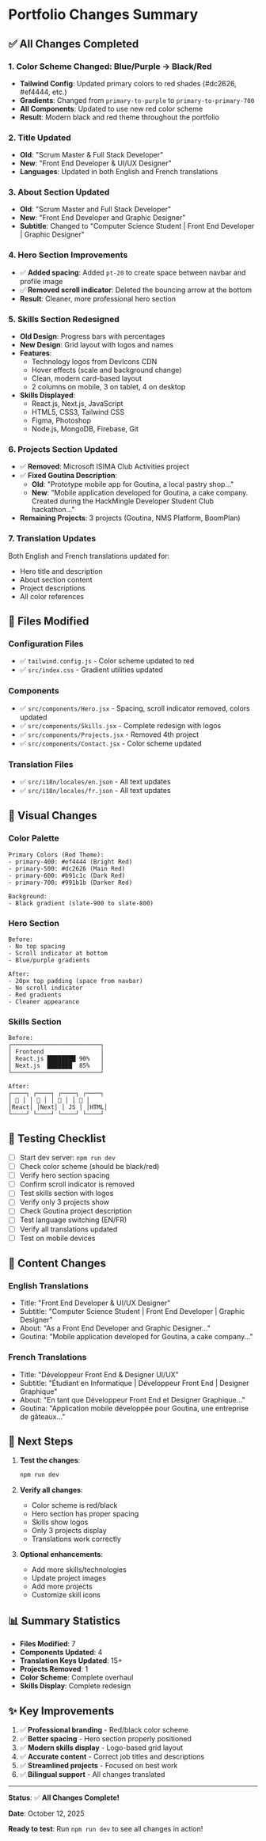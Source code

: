 # Portfolio Changes Summary

## ✅ All Changes Completed

### 1. **Color Scheme Changed: Blue/Purple → Black/Red**
- **Tailwind Config**: Updated primary colors to red shades (#dc2626, #ef4444, etc.)
- **Gradients**: Changed from `primary-to-purple` to `primary-to-primary-700`
- **All Components**: Updated to use new red color scheme
- **Result**: Modern black and red theme throughout the portfolio

### 2. **Title Updated**
- **Old**: "Scrum Master & Full Stack Developer"
- **New**: "Front End Developer & UI/UX Designer"
- **Languages**: Updated in both English and French translations

### 3. **About Section Updated**
- **Old**: "Scrum Master and Full Stack Developer"
- **New**: "Front End Developer and Graphic Designer"
- **Subtitle**: Changed to "Computer Science Student | Front End Developer | Graphic Designer"

### 4. **Hero Section Improvements**
- ✅ **Added spacing**: Added `pt-20` to create space between navbar and profile image
- ✅ **Removed scroll indicator**: Deleted the bouncing arrow at the bottom
- **Result**: Cleaner, more professional hero section

### 5. **Skills Section Redesigned**
- **Old Design**: Progress bars with percentages
- **New Design**: Grid layout with logos and names
- **Features**:
  - Technology logos from DevIcons CDN
  - Hover effects (scale and background change)
  - Clean, modern card-based layout
  - 2 columns on mobile, 3 on tablet, 4 on desktop
- **Skills Displayed**:
  - React.js, Next.js, JavaScript
  - HTML5, CSS3, Tailwind CSS
  - Figma, Photoshop
  - Node.js, MongoDB, Firebase, Git

### 6. **Projects Section Updated**
- ✅ **Removed**: Microsoft ISIMA Club Activities project
- ✅ **Fixed Goutina Description**:
  - **Old**: "Prototype mobile app for Goutina, a local pastry shop..."
  - **New**: "Mobile application developed for Goutina, a cake company. Created during the HackMingle Developer Student Club hackathon..."
- **Remaining Projects**: 3 projects (Goutina, NMS Platform, BoomPlan)

### 7. **Translation Updates**
Both English and French translations updated for:
- Hero title and description
- About section content
- Project descriptions
- All color references

## 📁 Files Modified

### Configuration Files
- ✅ `tailwind.config.js` - Color scheme updated to red
- ✅ `src/index.css` - Gradient utilities updated

### Components
- ✅ `src/components/Hero.jsx` - Spacing, scroll indicator removed, colors updated
- ✅ `src/components/Skills.jsx` - Complete redesign with logos
- ✅ `src/components/Projects.jsx` - Removed 4th project
- ✅ `src/components/Contact.jsx` - Color scheme updated

### Translation Files
- ✅ `src/i18n/locales/en.json` - All text updates
- ✅ `src/i18n/locales/fr.json` - All text updates

## 🎨 Visual Changes

### Color Palette
```
Primary Colors (Red Theme):
- primary-400: #ef4444 (Bright Red)
- primary-500: #dc2626 (Main Red)
- primary-600: #b91c1c (Dark Red)
- primary-700: #991b1b (Darker Red)

Background:
- Black gradient (slate-900 to slate-800)
```

### Hero Section
```
Before:
- No top spacing
- Scroll indicator at bottom
- Blue/purple gradients

After:
- 20px top padding (space from navbar)
- No scroll indicator
- Red gradients
- Cleaner appearance
```

### Skills Section
```
Before:
┌─────────────────────────┐
│ Frontend                │
│ React.js ████████ 90%   │
│ Next.js  ███████  85%   │
└─────────────────────────┘

After:
┌────┐ ┌────┐ ┌────┐ ┌────┐
│ 🔷 │ │ 🔷 │ │ 🔷 │ │ 🔷 │
│React│ │Next│ │ JS │ │HTML│
└────┘ └────┘ └────┘ └────┘
```

## 🧪 Testing Checklist

- [ ] Start dev server: `npm run dev`
- [ ] Check color scheme (should be black/red)
- [ ] Verify hero section spacing
- [ ] Confirm scroll indicator is removed
- [ ] Test skills section with logos
- [ ] Verify only 3 projects show
- [ ] Check Goutina project description
- [ ] Test language switching (EN/FR)
- [ ] Verify all translations updated
- [ ] Test on mobile devices

## 📝 Content Changes

### English Translations
- Title: "Front End Developer & UI/UX Designer"
- Subtitle: "Computer Science Student | Front End Developer | Graphic Designer"
- About: "As a Front End Developer and Graphic Designer..."
- Goutina: "Mobile application developed for Goutina, a cake company..."

### French Translations
- Title: "Développeur Front End & Designer UI/UX"
- Subtitle: "Étudiant en Informatique | Développeur Front End | Designer Graphique"
- About: "En tant que Développeur Front End et Designer Graphique..."
- Goutina: "Application mobile développée pour Goutina, une entreprise de gâteaux..."

## 🚀 Next Steps

1. **Test the changes**:
   ```bash
   npm run dev
   ```

2. **Verify all changes**:
   - Color scheme is red/black
   - Hero section has proper spacing
   - Skills show logos
   - Only 3 projects display
   - Translations work correctly

3. **Optional enhancements**:
   - Add more skills/technologies
   - Update project images
   - Add more projects
   - Customize skill icons

## 📊 Summary Statistics

- **Files Modified**: 7
- **Components Updated**: 4
- **Translation Keys Updated**: 15+
- **Projects Removed**: 1
- **Color Scheme**: Complete overhaul
- **Skills Display**: Complete redesign

## ✨ Key Improvements

1. ✅ **Professional branding** - Red/black color scheme
2. ✅ **Better spacing** - Hero section properly positioned
3. ✅ **Modern skills display** - Logo-based grid layout
4. ✅ **Accurate content** - Correct job titles and descriptions
5. ✅ **Streamlined projects** - Focused on best work
6. ✅ **Bilingual support** - All changes translated

---

**Status**: ✅ **All Changes Complete!**

**Date**: October 12, 2025

**Ready to test**: Run `npm run dev` to see all changes in action!
